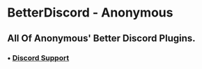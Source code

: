 # BetterDiscord - Anonymous
## All Of Anonymous' Better Discord Plugins.
### • [Discord Support](https://discord.gg/krkxqqDzTF)
